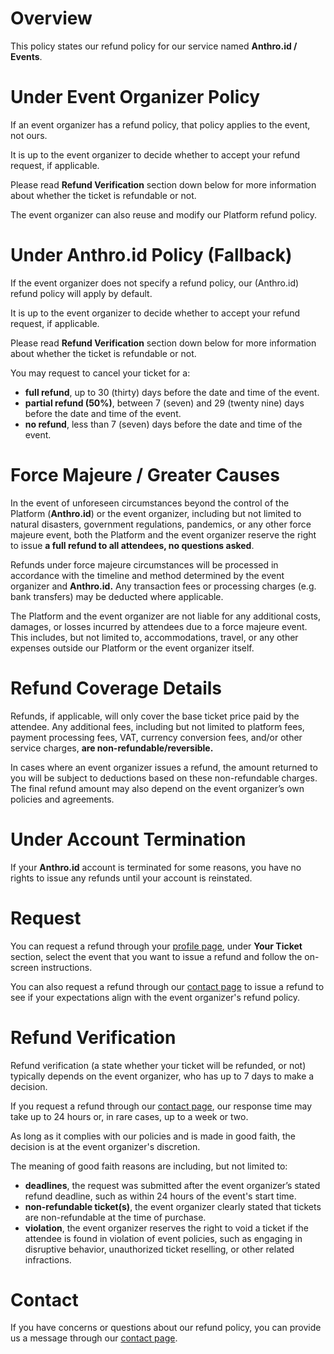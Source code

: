 # Overview
This policy states our refund policy for our service named **Anthro.id / Events**.

# Under Event Organizer Policy
If an event organizer has a refund policy, that policy applies to the event, not ours.

It is up to the event organizer to decide whether to accept your refund request, if applicable.

Please read **Refund Verification** section down below for more information about whether the ticket is refundable or not.

The event organizer can also reuse and modify our Platform refund policy.

# Under Anthro.id Policy (Fallback)
If the event organizer does not specify a refund policy, our (Anthro.id) refund policy will apply by default.

It is up to the event organizer to decide whether to accept your refund request, if applicable.

Please read **Refund Verification** section down below for more information about whether the ticket is refundable or not.

You may request to cancel your ticket for a:
- **full refund**, up to 30 (thirty) days before the date and time of the event.
- **partial refund (50%)**, between 7 (seven) and 29 (twenty nine) days before the date and time of the event.
- **no refund**, less than 7 (seven) days before the date and time of the event.

# Force Majeure / Greater Causes
In the event of unforeseen circumstances beyond the control of the Platform (**Anthro.id**) or the event organizer, including but not limited to natural disasters, government regulations, pandemics, or any other force majeure event, both the Platform and the event organizer reserve the right to issue **a full refund to all attendees, no questions asked**.

Refunds under force majeure circumstances will be processed in accordance with the timeline and method determined by the event organizer and **Anthro.id.** Any transaction fees or processing charges (e.g. bank transfers) may be deducted where applicable.

The Platform and the event organizer are not liable for any additional costs, damages, or losses incurred by attendees due to a force majeure event. This includes, but not limited to, accommodations, travel, or any other expenses outside our Platform or the event organizer itself.

# Refund Coverage Details
Refunds, if applicable, will only cover the base ticket price paid by the attendee. Any additional fees, including but not limited to platform fees, payment processing fees, VAT, currency conversion fees, and/or other service charges, **are non-refundable/reversible.**

In cases where an event organizer issues a refund, the amount returned to you will be subject to deductions based on these non-refundable charges. The final refund amount may also depend on the event organizer’s own policies and agreements.

# Under Account Termination
If your **Anthro.id** account is terminated for some reasons, you have no rights to issue any refunds until your account is reinstated.

# Request
You can request a refund through your [profile page](/user/profile), under **Your Ticket** section, select the event that you want to issue a refund  and follow the on-screen instructions.

You can also request a refund through our [contact page](/contact) to issue a refund to see if your expectations align with the event organizer's refund policy.

# Refund Verification
Refund verification (a state whether your ticket will be refunded, or not) typically depends on the event organizer, who has up to 7 days to make a decision.

If you request a refund through our [contact page](/contact), our response time may take up to 24 hours or, in rare cases, up to a week or two.

As long as it complies with our policies and is made in good faith, the decision is at the event organizer's discretion.

The meaning of good faith reasons are including, but not limited to:
- **deadlines**, the request was submitted after the event organizer’s stated refund deadline, such as within 24 hours of the event's start time.
- **non-refundable ticket(s)**, the event organizer clearly stated that tickets are non-refundable at the time of purchase.
- **violation**, the event organizer reserves the right to void a ticket if the attendee is found in violation of event policies, such as engaging in disruptive behavior, unauthorized ticket reselling, or other related infractions.

# Contact
If you have concerns or questions about our refund policy, you can provide us a message through our [contact page](/contact).